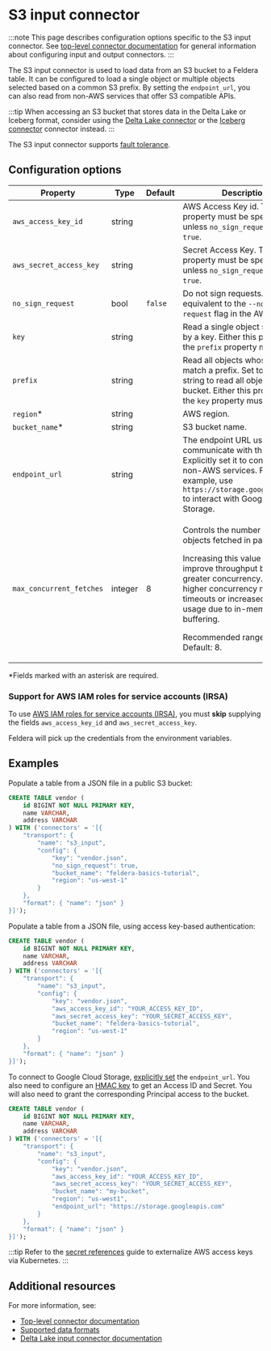 # S3 input connector

:::note
This page describes configuration options specific to the S3 input connector.
See [top-level connector documentation](/connectors/) for general information
about configuring input and output connectors.
:::

The S3 input connector is used to load data from an S3 bucket to a Feldera table.
It can be configured to load a single object or multiple objects selected based on a
common S3 prefix. By setting the `endpoint_url`, you can also read from non-AWS services
that offer S3 compatible APIs.

:::tip
When accessing an S3 bucket that stores data in the Delta Lake or Iceberg format, consider
using the [Delta Lake connector](/connectors/sources/delta) or the
[Iceberg connector](/connectors/sources/iceberg) connector instead.
:::

The S3 input connector supports [fault tolerance](/pipelines/fault-tolerance).

## Configuration options

| Property                      | Type   | Default    | Description   |
|-------------------------------|--------|------------|---------------|
| `aws_access_key_id`           | string |            | AWS Access Key id. This property must be specified unless `no_sign_request` is set to `true`.|
| `aws_secret_access_key`       | string |            | Secret Access Key. This property must be specified unless `no_sign_request` is set to `true`.|
| `no_sign_request`             | bool   | `false`    | Do not sign requests. This is equivalent to the `--no-sign-request` flag in the AWS CLI. |
| `key`                         | string |            | Read a single object specified by a key. Either this property or the `prefix` property must be set. |
| `prefix`                      | string |            | Read all objects whose keys match a prefix. Set to an empty string to read all objects in the bucket. Either this property or the `key` property must be set. |
| `region`*                     | string |            | AWS region. |
| `bucket_name`*                | string |            | S3 bucket name. |
| `endpoint_url`                | string |            | The endpoint URL used to communicate with this service. Explicitly set it to connect to non-AWS services. For example, use `https://storage.googleapis.com` to interact with Google Cloud Storage. |
| `max_concurrent_fetches`      | integer| 8          | <p>Controls the number of S3 objects fetched in parallel.</p><p>Increasing this value can improve throughput by enabling greater concurrency. However, higher concurrency may lead to timeouts or increased memory usage due to in-memory buffering.</p><p>Recommended range: 1–10. Default: 8.</p> |

*Fields marked with an asterisk are required.

### Support for AWS IAM roles for service accounts (IRSA)

To use [AWS IAM roles for service accounts (IRSA)](https://docs.aws.amazon.com/eks/latest/userguide/iam-roles-for-service-accounts.html),
you must **skip** supplying the fields `aws_access_key_id` and `aws_secret_access_key`.

Feldera will pick up the credentials from the environment variables.

## Examples

Populate a table from a JSON file in a public S3 bucket:

```sql
CREATE TABLE vendor (
    id BIGINT NOT NULL PRIMARY KEY,
    name VARCHAR,
    address VARCHAR
) WITH ('connectors' = '[{
    "transport": {
        "name": "s3_input",
        "config": {
            "key": "vendor.json",
            "no_sign_request": true,
            "bucket_name": "feldera-basics-tutorial",
            "region": "us-west-1"
        }
    },
    "format": { "name": "json" }
}]');
```

Populate a table from a JSON file, using access key-based authentication:

```sql
CREATE TABLE vendor (
    id BIGINT NOT NULL PRIMARY KEY,
    name VARCHAR,
    address VARCHAR
) WITH ('connectors' = '[{
    "transport": {
        "name": "s3_input",
        "config": {
            "key": "vendor.json",
            "aws_access_key_id": "YOUR_ACCESS_KEY_ID",
            "aws_secret_access_key": "YOUR_SECRET_ACCESS_KEY",
            "bucket_name": "feldera-basics-tutorial",
            "region": "us-west-1"
        }
    },
    "format": { "name": "json" }
}]');
```

To connect to Google Cloud Storage, [explicitly set](https://cloud.google.com/storage/docs/interoperability) the `endpoint_url`. You also
need to configure an [HMAC
key](https://cloud.google.com/storage/docs/authentication/hmackeys) to get an
Access ID and Secret. You will also need to grant the corresponding Principal
access to the bucket.

```sql
CREATE TABLE vendor (
    id BIGINT NOT NULL PRIMARY KEY,
    name VARCHAR,
    address VARCHAR
) WITH ('connectors' = '[{
    "transport": {
        "name": "s3_input",
        "config": {
            "key": "vendor.json",
            "aws_access_key_id": "YOUR_ACCESS_KEY_ID",
            "aws_secret_access_key": "YOUR_SECRET_ACCESS_KEY",
            "bucket_name": "my-bucket",
            "region": "us-west1",
            "endpoint_url": "https://storage.googleapis.com"
        }
    },
    "format": { "name": "json" }
}]');
```

:::tip
Refer to the [secret references](/connectors/secret-references) guide
to externalize AWS access keys via Kubernetes.
:::


## Additional resources

For more information, see:

* [Top-level connector documentation](/connectors/)
* [Supported data formats](/formats)
* [Delta Lake input connector documentation](/connectors/sources/delta)
